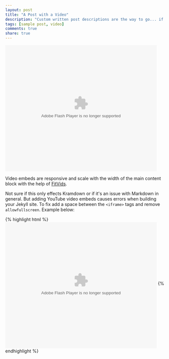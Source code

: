 ```yaml
---
layout: post
title: "A Post with a Video"
description: "Custom written post descriptions are the way to go... if you're not lazy."
tags: [sample post, video]
comments: true
share: true
---
```


<embed src="http://player.youku.com/player.php/sid/XMTY1NTM5NjM2/v.swf" allowFullScreen="true" quality="high" width="480" height="400" align="middle" allowScriptAccess="always" type="application/x-shockwave-flash"/>

Video embeds are responsive and scale with the width of the main content block with the help of [FitVids](http://fitvidsjs.com/).

Not sure if this only effects Kramdown or if it's an issue with Markdown in general. But adding YouTube video embeds causes errors when building your Jekyll site. To fix add a space between the `<iframe>` tags and remove `allowfullscreen`. Example below:

{% highlight html %}
<embed src="http://player.youku.com/player.php/sid/XMTY1NTM5NjM2/v.swf" allowFullScreen="true" quality="high" width="480" height="400" align="middle" allowScriptAccess="always" type="application/x-shockwave-flash"/>
{% endhighlight %}
